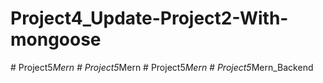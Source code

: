 # Project4_Update-Project2-With-mongoose
#   P r o j e c t 5 _ M e r n  
 #   P r o j e c t 5 _ M e r n  
 #   P r o j e c t 5 _ M e r n  
 #   P r o j e c t 5 _ M e r n _ B a c k e n d  
 
